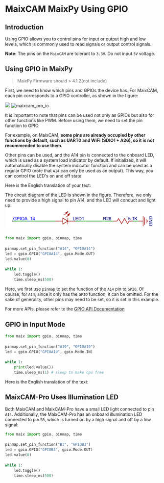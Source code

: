 # MaixCAM MaixPy Using GPIO

## Introduction

Using GPIO allows you to control pins for input or output high and low levels, which is commonly used to read signals or output control signals.

**Note:** The pins on the `MaixCAM` are tolerant to `3.3V`. Do not input `5V` voltage.

## Using GPIO in MaixPy

> MaixPy Firmware should > 4.1.2(not include)

First, we need to know which pins and GPIOs the device has. For MaixCAM, each pin corresponds to a GPIO controller, as shown in the figure:

![](https://wiki.sipeed.com/hardware/zh/lichee/assets/RV_Nano/intro/RV_Nano_3.jpg)
![maixcam_pro_io](/static/image/maixcam_pro_io.png)

It is important to note that pins can be used not only as GPIOs but also for other functions like PWM. Before using them, we need to set the pin function to GPIO.

For example, on MaixCAM, **some pins are already occupied by other functions by default, such as UART0 and WiFi (SDIO1 + A26), so it is not recommended to use them.**

Other pins can be used, and the A14 pin is connected to the onboard LED, which is used as a system load indicator by default. If initialized, it will automatically disable the system indicator function and can be used as a regular GPIO (note that `A14` can only be used as an output). This way, you can control the LED's on and off state.

Here is the English translation of your text:

The circuit diagram of the LED is shown in the figure. Therefore, we only need to provide a high signal to pin A14, and the LED will conduct and light up:
![](../../assets/gpio_led.png)

```python
from maix import gpio, pinmap, time

pinmap.set_pin_function("A14", "GPIOA14")
led = gpio.GPIO("GPIOA14", gpio.Mode.OUT)
led.value(0)

while 1:
    led.toggle()
    time.sleep_ms(500)
```

Here, we first use `pinmap` to set the function of the `A14` pin to `GPIO`. Of course, for `A14`, since it only has the `GPIO` function, it can be omitted. For the sake of generality, other pins may need to be set, so it is set in this example.

For more APIs, please refer to the [GPIO API Documentation](https://wiki.sipeed.com/maixpy/api/maix/peripheral/gpio.html)

## GPIO in Input Mode

```python
from maix import gpio, pinmap, time

pinmap.set_pin_function("A19", "GPIOA19")
led = gpio.GPIO("GPIOA19", gpio.Mode.IN)

while 1:
    print(led.value())
    time.sleep_ms(1) # sleep to make cpu free
```

Here is the English translation of the text:

## MaixCAM-Pro Uses Illumination LED

Both MaixCAM and MaixCAM-Pro have a small LED light connected to pin `A14`. Additionally, the MaixCAM-Pro has an onboard illumination LED connected to pin `B3`, which is turned on by a high signal and off by a low signal:

```python
from maix import gpio, pinmap, time

pinmap.set_pin_function("B3", "GPIOB3")
led = gpio.GPIO("GPIOB3", gpio.Mode.OUT)
led.value(0)

while 1:
    led.toggle()
    time.sleep_ms(500)

```


